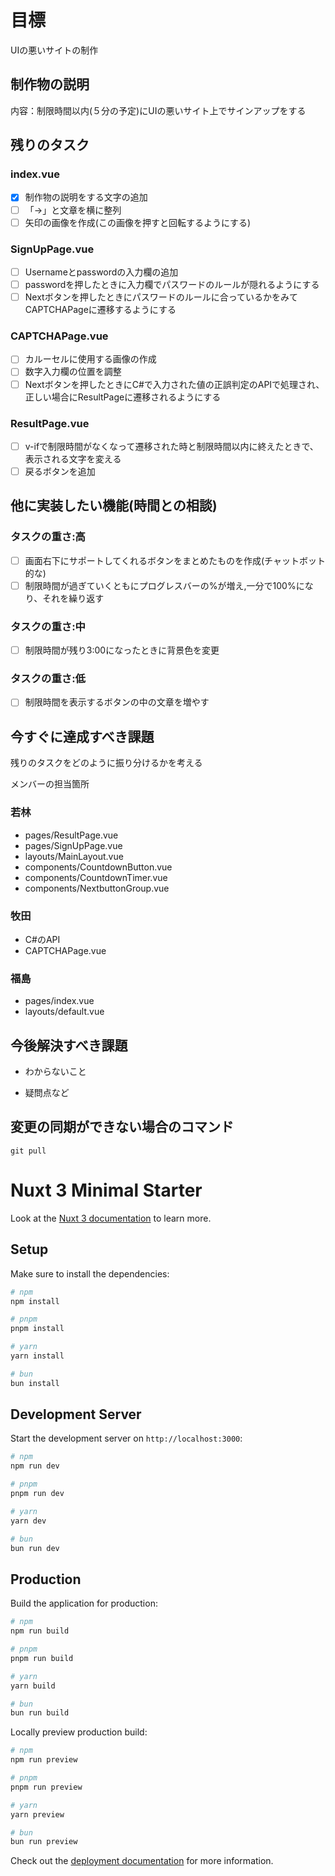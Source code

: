 # 目標
UIの悪いサイトの制作

## 制作物の説明
内容：制限時間以内(５分の予定)にUIの悪いサイト上でサインアップをする

## 残りのタスク
 ### index.vue
- [x] 制作物の説明をする文字の追加
- [ ] 「→」と文章を横に整列
- [ ] 矢印の画像を作成(この画像を押すと回転するようにする)
 ### SignUpPage.vue
- [ ] Usernameとpasswordの入力欄の追加
- [ ] passwordを押したときに入力欄でパスワードのルールが隠れるようにする
- [ ] Nextボタンを押したときにパスワードのルールに合っているかをみてCAPTCHAPageに遷移するようにする

### CAPTCHAPage.vue
- [ ] カルーセルに使用する画像の作成
- [ ] 数字入力欄の位置を調整
- [ ] Nextボタンを押したときにC#で入力された値の正誤判定のAPIで処理され、正しい場合にResultPageに遷移されるようにする

 ### ResultPage.vue
- [ ] v-ifで制限時間がなくなって遷移された時と制限時間以内に終えたときで、表示される文字を変える
- [ ] 戻るボタンを追加

## 他に実装したい機能(時間との相談)
### タスクの重さ:高
- [ ] 画面右下にサポートしてくれるボタンをまとめたものを作成(チャットボット的な) 
- [ ] 制限時間が過ぎていくともにプログレスバーの%が増え,一分で100%になり、それを繰り返す

### タスクの重さ:中
- [ ] 制限時間が残り3:00になったときに背景色を変更

### タスクの重さ:低
- [ ] 制限時間を表示するボタンの中の文章を増やす

## 今すぐに達成すべき課題
残りのタスクをどのように振り分けるかを考える

メンバーの担当箇所
### 若林
- pages/ResultPage.vue
- pages/SignUpPage.vue
- layouts/MainLayout.vue
- components/CountdownButton.vue
- components/CountdownTimer.vue
- components/NextbuttonGroup.vue

### 牧田
- C#のAPI
- CAPTCHAPage.vue

### 福島
- pages/index.vue
- layouts/default.vue
## 今後解決すべき課題

- わからないこと

- 疑問点など

## 変更の同期ができない場合のコマンド
    git pull 

# Nuxt 3 Minimal Starter

Look at the [Nuxt 3 documentation](https://nuxt.com/docs/getting-started/introduction) to learn more.

## Setup

Make sure to install the dependencies:

```bash
# npm
npm install

# pnpm
pnpm install

# yarn
yarn install

# bun
bun install
```

## Development Server

Start the development server on `http://localhost:3000`:

```bash
# npm
npm run dev

# pnpm
pnpm run dev

# yarn
yarn dev

# bun
bun run dev
```

## Production

Build the application for production:

```bash
# npm
npm run build

# pnpm
pnpm run build

# yarn
yarn build

# bun
bun run build
```

Locally preview production build:

```bash
# npm
npm run preview

# pnpm
pnpm run preview

# yarn
yarn preview

# bun
bun run preview
```

Check out the [deployment documentation](https://nuxt.com/docs/getting-started/deployment) for more information.
